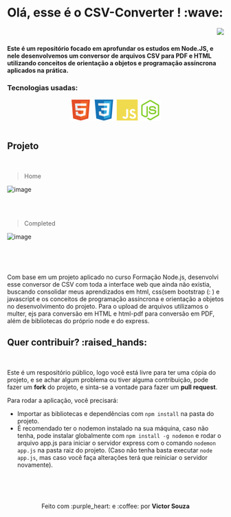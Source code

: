 <h1> Olá, esse é o CSV-Converter ! :wave: </h1>
<p align="right">
  <a href="https://www.linkedin.com/in/victorsouza19/" target="_blank" alt="Linkedin">
   <img src="https://img.shields.io/badge/-Linkedin-1C1C1C?style=for-the-badge&logo=Linkedin&logoColor=00FFFF&link=https://www.linkedin.com/in/victorsouza19/"/>
  </a>
</p>

<h4> Este é um repositório focado em aprofundar os estudos em Node.JS, e nele desenvolvemos um conversor de arquivos CSV para PDF e HTML utilizando conceitos
de orientação a objetos e programação assíncrona aplicados na prática.</h4>


  
  ### Tecnologias usadas:
 <div align="center">
  <img align="center"  alt="Victor-Souza" height="50" width="50" src="https://raw.githubusercontent.com/devicons/devicon/master/icons/html5/html5-original.svg">
  <img align="center" alt="Victor-Souza" height="50" width="50" src="https://raw.githubusercontent.com/devicons/devicon/master/icons/css3/css3-original.svg">  
  <img align="center" alt="Victor-Souza" height="50" width="50" src="https://raw.githubusercontent.com/devicons/devicon/master/icons/javascript/javascript-plain.svg">
  <img align="center" alt="Victor-Souza" height="50" width="50" src="https://raw.githubusercontent.com/devicons/devicon/master/icons/nodejs/nodejs-plain.svg">
</div><br>

<h2> Projeto </h2>
 <br>

> Home
> 
![image](https://user-images.githubusercontent.com/71740612/139965758-c71302b5-8c4f-4ba4-ac9e-fe9f1b6d8fa0.png)

<br><br>

> Completed
>
![image](https://user-images.githubusercontent.com/71740612/139965813-60925dbb-012b-438d-a31e-84a273629f9e.png)



<br><br>

##

<div align="left">
  Com base em um projeto aplicado no curso Formação Node.js, desenvolvi esse conversor de CSV com toda a interface web que ainda não existia, 
  buscando consolidar meus aprendizados em html, css(sem bootstrap (: ) e javascript e os conceitos de programação assíncrona e orientação a objetos no desenvolvimento do projeto.
  Para o upload de arquivos utilizamos o multer, ejs para conversão em HTML e html-pdf para conversão em PDF, além de bibliotecas do próprio node e do express.
</div>

<h2> Quer contribuir? :raised_hands: </h2>
 <br>
 
 Este é um respositório público, logo você está livre para ter uma cópia do projeto,  e se achar algum problema ou tiver alguma contribuição, pode fazer um **fork** do projeto, e sinta-se a vontade para fazer um **pull request**.
 
 Para rodar a aplicação, você precisará:
 - Importar as bibliotecas e dependências com <code>npm install</code> na pasta do projeto.
 - É recomendado ter o nodemon instalado na sua máquina, caso não tenha, pode instalar globalmente com  <code>npm install -g nodemon</code> e rodar o arquivo app.js para iniciar o servidor express com o comando <code>nodemon app.js</code> na pasta raiz do projeto. (Caso não tenha basta executar  <code>node app.js</code>, mas caso você faça alterações terá que reiniciar o servidor novamente).

<br><br><br>
<div align="center">
  <p>Feito com :purple_heart: e :coffee: por <strong>Victor Souza</strong></p>
</div>














